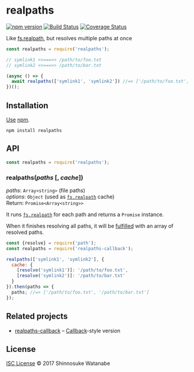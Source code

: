 # realpaths

[![npm version](https://img.shields.io/npm/v/realpaths.svg)](https://www.npmjs.com/package/realpaths)
[![Build Status](https://travis-ci.org/shinnn/realpaths.svg?branch=master)](https://travis-ci.org/shinnn/realpaths)
[![Coverage Status](https://img.shields.io/coveralls/shinnn/realpaths.svg)](https://coveralls.io/github/shinnn/realpaths)

Like [fs.realpath][realpath], but resolves multiple paths at once

```javascript
const realpaths = require('realpaths');

// symlink1 <<===>> /path/to/foo.txt
// symlink2 <<===>> /path/to/bar.txt

(async () => {
  await realpaths(['symlink1', 'symlink2']) //=> ['/path/to/foo.txt', '/path/to/bar.txt']
})();
```

## Installation

[Use](https://docs.npmjs.com/cli/install) [npm](https://docs.npmjs.com/getting-started/what-is-npm).

```
npm install realpaths
```

## API

```javascript
const realpaths = require('realpaths');
```

### realpaths(*paths* [, *cache*])

*paths*: `Array<string>` (file paths)  
*options*: `Object` (used as [`fs.realpath`](https://github.com/nodejs/node/blob/c339fa36f5493c2bd2e108463910122ef82843c4/lib/fs.js#L1568-L1570) cache)  
Return: `Promise<Array<string>>`

It runs [`fs.realpath`][realpath] for each path and returns a `Promise` instance.

When it finishes resolving all paths, it will be [fulfilled](https://promisesaplus.com/#point-26) with an array of resolved paths.

```javascript
const {resolve} = require('path');
const realpaths = require('realpaths-callback');

realpaths(['symlink1', 'symlink2'], {
  cache: {
    [resolve('symlink1')]: '/path/to/foo.txt',
    [resolve('symlink2')]: '/path/to/bar.txt'
  }
}).then(paths => {
  paths; //=> ['/path/to/foo.txt', '/path/to/bar.txt']
});
```

## Related projects

* [realpaths-callback](https://github.com/shinnn/realpaths-callback) – [Callback](http://thenodeway.io/posts/understanding-error-first-callbacks/)-style version

## License

[ISC License](./LICENSE) © 2017 Shinnosuke Watanabe

[realpath]: https://nodejs.org/api/fs.html#fs_fs_realpath_path_options_callback
